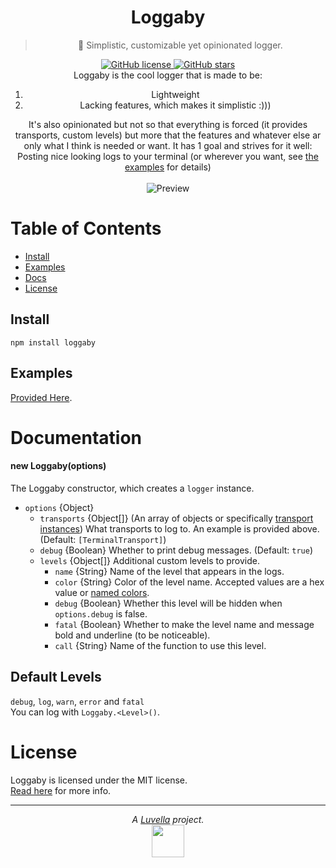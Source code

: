 <div align="center">
	<h1>Loggaby</h1>
	<blockquote align="center">📝 Simplistic, customizable yet opinionated logger.</blockquote>
	<p>
		<a href="https://github.com/Loggaby/Loggaby/blob/master/LICENSE">
			<img alt="GitHub license" src="https://img.shields.io/github/license/Loggaby/Loggaby?style=for-the-badge">
		</a>
		<a href="https://github.com/Loggaby/Loggaby/stargazers">
			<img alt="GitHub stars" src="https://img.shields.io/github/stars/Loggaby/Loggaby?style=for-the-badge">
		</a>
		<br>
		Loggaby is the cool logger that is made to be:
		<ol>
			<li>Lightweight</li>
			<li>Lacking features, which makes it simplistic :)))</li>
		</ol>
		It's also opinionated but not so that everything is forced (it provides transports, custom levels) but more that the features and whatever else ar only what I think is needed or want.
		It has 1 goal and strives for it well: Posting nice looking logs to your terminal (or wherever you want, see <a href="#examples">the examples</a> for details)
		<br><br>
		<img alt="Preview" src="https://modeus.is-inside.me/V6nRi6i6.png">
	</p>
</div>

# Table of Contents
- [Install](#install)
- [Examples](#examples)
- [Docs](#documentation)
- [License](#license) 

## Install
`npm install loggaby`

## Examples
[Provided Here](examples/).

# Documentation
#### new Loggaby(options) 
The Loggaby constructor, which creates a `logger` instance.
- `options` {Object}
  - `transports` {Object[]} (An array of objects or specifically [transport instances](lib/transports/)) What transports to log to.  An example is provided above. (Default: `[TerminalTransport]`)
  - `debug` {Boolean} Whether to print debug messages. (Default: `true`)
  - `levels` {Object[]} Additional custom levels to provide.
    - `name` {String} Name of the level that appears in the logs.
    - `color` {String} Color of the level name. Accepted values are a hex value or [named colors](https://github.com/Luvella/AnsiKit#colors).
    - `debug` {Boolean} Whether this level will be hidden when `options.debug` is false.
    - `fatal` {Boolean} Whether to make the level name and message bold and underline (to be noticeable).
    - `call` {String} Name of the function to use this level.

## Default Levels
`debug`, `log`, `warn`, `error` and `fatal`  
You can log with `Loggaby.<Level>()`.

# License
Loggaby is licensed under the MIT license.  
[Read here](LICENSE) for more info.

<hr>
<p align="center">
	<i>A <a href="https://github.com/Luvella">Luvella</a> project.</i>
	<br>
	<img src="https://modeus.is-inside.me/ZvFTbWcA.png" width=52>
</p>
